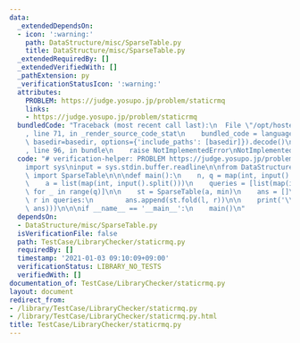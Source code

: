 ```yaml
---
data:
  _extendedDependsOn:
  - icon: ':warning:'
    path: DataStructure/misc/SparseTable.py
    title: DataStructure/misc/SparseTable.py
  _extendedRequiredBy: []
  _extendedVerifiedWith: []
  _pathExtension: py
  _verificationStatusIcon: ':warning:'
  attributes:
    PROBLEM: https://judge.yosupo.jp/problem/staticrmq
    links:
    - https://judge.yosupo.jp/problem/staticrmq
  bundledCode: "Traceback (most recent call last):\n  File \"/opt/hostedtoolcache/Python/3.9.1/x64/lib/python3.9/site-packages/onlinejudge_verify/documentation/build.py\"\
    , line 71, in _render_source_code_stat\n    bundled_code = language.bundle(stat.path,\
    \ basedir=basedir, options={'include_paths': [basedir]}).decode()\n  File \"/opt/hostedtoolcache/Python/3.9.1/x64/lib/python3.9/site-packages/onlinejudge_verify/languages/python.py\"\
    , line 96, in bundle\n    raise NotImplementedError\nNotImplementedError\n"
  code: "# verification-helper: PROBLEM https://judge.yosupo.jp/problem/staticrmq\n\
    import sys\ninput = sys.stdin.buffer.readline\n\nfrom DataStructure.misc.SparseTable\
    \ import SparseTable\n\n\ndef main():\n    n, q = map(int, input().split())\n\
    \    a = list(map(int, input().split()))\n    queries = [list(map(int, input().split()))\
    \ for _ in range(q)]\n\n    st = SparseTable(a, min)\n    ans = []\n    for l,\
    \ r in queries:\n        ans.append(st.fold(l, r))\n\n    print('\\n'.join(map(str,\
    \ ans)))\n\n\nif __name__ == '__main__':\n    main()\n"
  dependsOn:
  - DataStructure/misc/SparseTable.py
  isVerificationFile: false
  path: TestCase/LibraryChecker/staticrmq.py
  requiredBy: []
  timestamp: '2021-01-03 09:10:09+09:00'
  verificationStatus: LIBRARY_NO_TESTS
  verifiedWith: []
documentation_of: TestCase/LibraryChecker/staticrmq.py
layout: document
redirect_from:
- /library/TestCase/LibraryChecker/staticrmq.py
- /library/TestCase/LibraryChecker/staticrmq.py.html
title: TestCase/LibraryChecker/staticrmq.py
---
```

